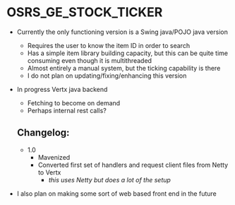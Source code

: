 # OSRS_GE_STOCK_TICKER

 - Currently the only functioning version is a Swing java/POJO java version 
    - Requires the user to know the item ID in order to search
    - Has a simple item library building capacity, but this can be quite time consuming even though it is multithreaded
    - Almost entirely a manual system, but the ticking capability is there
    - I do not plan on updating/fixing/enhancing this version 
    
 - In progress Vertx java backend
    - Fetching to become on demand
    - Perhaps internal rest calls?
    
    ## Changelog:
      - 1.0
        - Mavenized
        - Converted first set of handlers and request client files from Netty to Vertx
          - *this uses Netty but does a lot of the setup*
 - I also plan on making some sort of web based front end in the future
